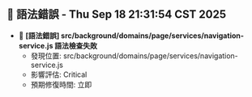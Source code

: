 ## 🚨 語法錯誤 - Thu Sep 18 21:31:54 CST 2025
- 🔄 **[語法錯誤] src/background/domains/page/services/navigation-service.js 語法檢查失敗**
  - 發現位置: src/background/domains/page/services/navigation-service.js
  - 影響評估: Critical
  - 預期修復時間: 立即

